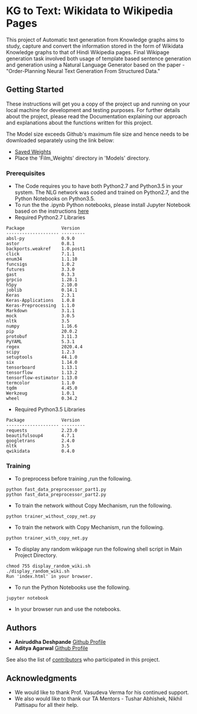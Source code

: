 # KG to Text: Wikidata to Wikipedia Pages

This project of Automatic text generation from Knowledge graphs aims to study, capture and convert the information stored in the form of Wikidata Knowledge graphs to that of Hindi Wikipedia pages. Final Wikipage generation task involved both usage of template based sentence generation and generation using a Natural Language Generator based on the paper - "Order-Planning Neural Text Generation From Structured Data." 

## Getting Started

These instructions will get you a copy of the project up and running on your local machine for development and testing purposes. For further details about the project, please read the Documentation explaining our approach and explanations about the functions written for this project. 

The Model size exceeds Github's maximum file size and hence needs to be downloaded separately using the link below:

* [Saved Weights](https://drive.google.com/open?id=10vcg-X2h4WuFE3CTfgXLB-XsfXNzvylA)
* Place the 'Film_Weights' directory in 'Models' directory.

### Prerequisites

* The Code requires you to have both Python2.7 and Python3.5 in your system. The NLG network was coded and trained on Python2.7, and the Python Notebooks on Python3.5.
* To run the the .ipynb Python notebooks, please install Jupyter Notebook based on the instructions [here](https://jupyter.readthedocs.io/en/latest/install.html)
* Required Python2.7 Libraries

```
Package              Version
-------------------- ---------
absl-py              0.9.0
astor                0.8.1
backports.weakref    1.0.post1
click                7.1.1
enum34               1.1.10
funcsigs             1.0.2
futures              3.3.0
gast                 0.3.3
grpcio               1.28.1
h5py                 2.10.0
joblib               0.14.1
Keras                2.3.1
Keras-Applications   1.0.8
Keras-Preprocessing  1.1.0
Markdown             3.1.1
mock                 3.0.5
nltk                 3.5
numpy                1.16.6
pip                  20.0.2
protobuf             3.11.3
PyYAML               5.3.1
regex                2020.4.4 
scipy                1.2.3
setuptools           44.1.0
six                  1.14.0
tensorboard          1.13.1
tensorflow           1.13.2
tensorflow-estimator 1.13.0
termcolor            1.1.0
tqdm                 4.45.0
Werkzeug             1.0.1
wheel                0.34.2
```
* Required Python3.5 Libraries

```
Package              Version
-------------------- ---------
requests             2.23.0
beautifulsoup4       4.7.1
googletrans          2.4.0
nltk                 3.5
qwikidata            0.4.0
```

### Training
* To preprocess before training ,run the following. 

```
python fast_data_preprocessor_part1.py
python fast_data_preprocessor_part2.py

```

* To train the network without Copy Mechanism, run the following.
```
python trainer_without_copy_net.py

```

* To train the network with Copy Mechanism, run the following.
```
python trainer_with_copy_net.py

```

* To display any random wikipage run the following shell script in Main Project Directory.
```
chmod 755 display_random_wiki.sh
./display_random_wiki.sh
Run 'index.html' in your browser.

```
* To run the Python Notebooks use the following.
```
jupyter notebook

```
* In your browser run and use the notebooks.


## Authors

* **Aniruddha Deshpande** [Github Profile](https://github.com/aniruddhapdeshpande99)
* **Aditya Agarwal** [Github Profile](https://github.com/aditya3498)

See also the list of [contributors](https://github.com/aniruddhapdeshpande99/WikiData-To-WikiPages/graphs/contributors) who participated in this project.

## Acknowledgments

* We would like to thank Prof. Vasudeva Verma for his continued support.
* We also would like to thank our TA Mentors - Tushar Abhishek, Nikhil Pattisapu for all their help.

